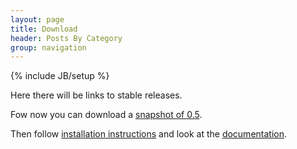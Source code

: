 ```yaml
---
layout: page
title: Download
header: Posts By Category
group: navigation
---
```

{% include JB/setup %}

Here there will be links to stable releases.

Fow now you can download a [snapshot of 0.5](https://github.com/sciabarra/AgileSites/archive/0.5.zip).

Then follow [installation instructions](Install.html) and look at the [documentation](Documentation.html).
